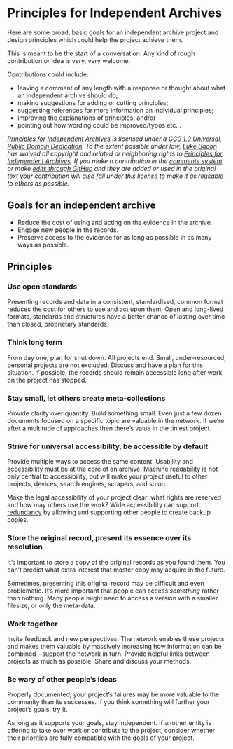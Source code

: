 # Principles for Independent Archives

Here are some broad, basic goals for an independent archive project and design principles which could help the project achieve them.

This is meant to be the start of a conversation. Any kind of rough contribution or idea is very, very welcome.

Contributions could include:

* leaving a comment of any length with a response or thought about what an independent archive should do;
* making suggestions for adding or cutting principles;
* suggesting references for more information on individual principles;
* improving the explanations of principles; and/or
* pointing out how wording could be improved/typos etc. .

<!-- Copyright license stuff -->

<p xmlns:dct="http://purl.org/dc/terms/" xmlns:vcard="http://www.w3.org/2001/vcard-rdf/3.0#"><em><cite property="dct:title"><a href="http://equivalentideas.com/journal/approaching-principles-for-independent-archives/#principles" title="Principles for Independent Archives">Principles for Independent Archives</a></cite> is licensed under a <a rel="license" href="http://creativecommons.org/publicdomain/zero/1.0/" title="See the license">CC0 1.0 Universal, Public Domain Dedication</a>. To the extent possible under law, <a rel="dct:publisher"
href="http://equivalentideas.com"><span property="dct:title">Luke Bacon</span></a> has waived all copyright and related or neighboring rights to <cite property="dct:title"><a href="http://equivalentideas.com/journal/approaching-principles-for-independent-archives/#principles" title="Principles for Independent Archives">Principles for Independent Archives</a></cite>. If you make a contribution in the <a href="http://equivalentideas.com/journal/approaching-principles-for-independent-archives/#disqus_thread" title="Comment section for Principles for Independent Archives at equivalentideas.com">comments system</a> or make <a href="https://github.com/equivalentideas/independent-archive-principles/blob/master/independent-archive-principles.md" title="GitHub repository for Principles for Independent Archives.">edits through GitHub</a> and they are added or used in the original text your contribution will also fall under this license to make it as reusable to others as possible.</em></p>

<!-- end Copyright license stuff -->

## Goals for an independent archive

* Reduce the cost of using and acting on the evidence in the archive.
* Engage new people in the records.
* Preserve access to the evidence for as long as possible in as many ways as possible.


## Principles

###  Use open standards

Presenting records and data in a consistent, standardised, common format reduces the cost for others to use and act upon them. Open and long-lived formats, standards and structures have a better chance of lasting over time than closed, proprietary standards.


### Think long term

From day one, plan for shut down. All projects end. Small, under-resourced, personal projects are not excluded. Discuss and have a plan for this situation. If possible, the records should remain accessible long after work on the project has stopped.


### Stay small, let others create meta-collections

Provide clarity over quantity. Build something small. Even just a few dozen documents focused on a specific topic are valuable in the network. If we’re after a multitude of approaches then there’s value in the tiniest project.


### Strive for universal accessibility, be accessible by default

Provide multiple ways to access the same content. Usability and accessibility must be at the core of an archive. Machine readability is not only central to accessibility, but will make your project useful to other projects, devices, search engines, scrapers, and so on.

Make the legal accessibility of your project clear: what rights are reserved and how may others use the work? Wide accessibility can support [redundancy](http://en.wikipedia.org/wiki/Digital_preservation#Replication 'Wikipedia entry for Digital Preservation, section Strategies, Replication') by allowing and supporting other people to create backup copies.


### Store the original record, present its essence over its resolution

It’s important to store a copy of the original records as you found them. You can’t predict what extra interest that master copy may acquire in the future.

Sometimes, presenting this original record may be difficult and even problematic. It’s more important that people can access *something* rather than nothing. Many people might need to access a version with a smaller filesize, or only the meta-data.


### Work together

Invite feedback and new perspectives. The network enables these projects and makes them valuable by massively increasing how information can be combined—support the network in turn. Provide helpful links between projects as much as possible. Share and discuss your methods.


### Be wary of other people’s ideas

Properly documented, your project’s failures may be more valuable to the community than its successes. If you think something will further your project’s goals, try it.

As long as it supports your goals, stay independent. If another entity is offering to take over work or contribute to the project, consider whether their priorities are fully compatible with the goals of your project.

